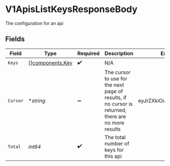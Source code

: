 # V1ApisListKeysResponseBody

The configuration for an api


## Fields

| Field                                                                                               | Type                                                                                                | Required                                                                                            | Description                                                                                         | Example                                                                                             |
| --------------------------------------------------------------------------------------------------- | --------------------------------------------------------------------------------------------------- | --------------------------------------------------------------------------------------------------- | --------------------------------------------------------------------------------------------------- | --------------------------------------------------------------------------------------------------- |
| `Keys`                                                                                              | [][components.Key](../../models/components/key.md)                                                  | :heavy_check_mark:                                                                                  | N/A                                                                                                 |                                                                                                     |
| `Cursor`                                                                                            | **string*                                                                                           | :heavy_minus_sign:                                                                                  | The cursor to use for the next page of results, if no cursor is returned, there are no more results | eyJrZXkiOiJrZXlfMTIzNCJ9                                                                            |
| `Total`                                                                                             | *int64*                                                                                             | :heavy_check_mark:                                                                                  | The total number of keys for this api                                                               |                                                                                                     |